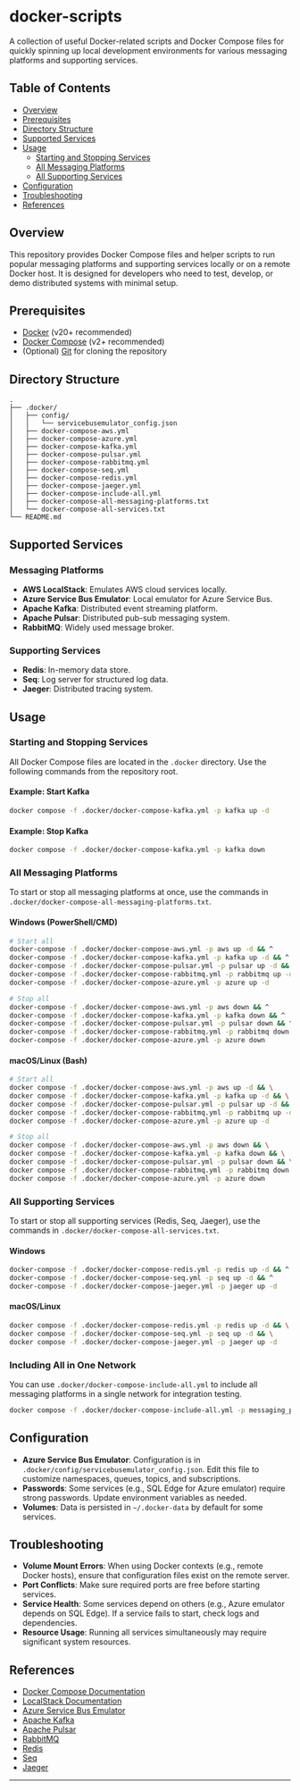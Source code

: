 # docker-scripts

A collection of useful Docker-related scripts and Docker Compose files for quickly spinning up local development environments for various messaging platforms and supporting services.

## Table of Contents

- [Overview](#overview)
- [Prerequisites](#prerequisites)
- [Directory Structure](#directory-structure)
- [Supported Services](#supported-services)
- [Usage](#usage)
  - [Starting and Stopping Services](#starting-and-stopping-services)
  - [All Messaging Platforms](#all-messaging-platforms)
  - [All Supporting Services](#all-supporting-services)
- [Configuration](#configuration)
- [Troubleshooting](#troubleshooting)
- [References](#references)

## Overview

This repository provides Docker Compose files and helper scripts to run popular messaging platforms and supporting services locally or on a remote Docker host. It is designed for developers who need to test, develop, or demo distributed systems with minimal setup.

## Prerequisites

- [Docker](https://www.docker.com/products/docker-desktop) (v20+ recommended)
- [Docker Compose](https://docs.docker.com/compose/) (v2+ recommended)
- (Optional) [Git](https://git-scm.com/) for cloning the repository

## Directory Structure

```
.
├── .docker/
│   ├── config/
│   │   └── servicebusemulator_config.json
│   ├── docker-compose-aws.yml
│   ├── docker-compose-azure.yml
│   ├── docker-compose-kafka.yml
│   ├── docker-compose-pulsar.yml
│   ├── docker-compose-rabbitmq.yml
│   ├── docker-compose-seq.yml
│   ├── docker-compose-redis.yml
│   ├── docker-compose-jaeger.yml
│   ├── docker-compose-include-all.yml
│   ├── docker-compose-all-messaging-platforms.txt
│   └── docker-compose-all-services.txt
└── README.md
```

## Supported Services

### Messaging Platforms

- **AWS LocalStack**: Emulates AWS cloud services locally.
- **Azure Service Bus Emulator**: Local emulator for Azure Service Bus.
- **Apache Kafka**: Distributed event streaming platform.
- **Apache Pulsar**: Distributed pub-sub messaging system.
- **RabbitMQ**: Widely used message broker.

### Supporting Services

- **Redis**: In-memory data store.
- **Seq**: Log server for structured log data.
- **Jaeger**: Distributed tracing system.

## Usage

### Starting and Stopping Services

All Docker Compose files are located in the `.docker` directory. Use the following commands from the repository root.

#### Example: Start Kafka

```sh
docker compose -f .docker/docker-compose-kafka.yml -p kafka up -d
```

#### Example: Stop Kafka

```sh
docker compose -f .docker/docker-compose-kafka.yml -p kafka down
```

### All Messaging Platforms

To start or stop all messaging platforms at once, use the commands in `.docker/docker-compose-all-messaging-platforms.txt`.

#### Windows (PowerShell/CMD)

```sh
# Start all
docker-compose -f .docker/docker-compose-aws.yml -p aws up -d && ^
docker-compose -f .docker/docker-compose-kafka.yml -p kafka up -d && ^
docker-compose -f .docker/docker-compose-pulsar.yml -p pulsar up -d && ^
docker-compose -f .docker/docker-compose-rabbitmq.yml -p rabbitmq up -d && ^
docker-compose -f .docker/docker-compose-azure.yml -p azure up -d

# Stop all
docker-compose -f .docker/docker-compose-aws.yml -p aws down && ^
docker-compose -f .docker/docker-compose-kafka.yml -p kafka down && ^
docker-compose -f .docker/docker-compose-pulsar.yml -p pulsar down && ^
docker-compose -f .docker/docker-compose-rabbitmq.yml -p rabbitmq down && ^
docker-compose -f .docker/docker-compose-azure.yml -p azure down
```

#### macOS/Linux (Bash)

```sh
# Start all
docker compose -f .docker/docker-compose-aws.yml -p aws up -d && \
docker compose -f .docker/docker-compose-kafka.yml -p kafka up -d && \
docker compose -f .docker/docker-compose-pulsar.yml -p pulsar up -d && \
docker compose -f .docker/docker-compose-rabbitmq.yml -p rabbitmq up -d && \
docker compose -f .docker/docker-compose-azure.yml -p azure up -d

# Stop all
docker compose -f .docker/docker-compose-aws.yml -p aws down && \
docker compose -f .docker/docker-compose-kafka.yml -p kafka down && \
docker compose -f .docker/docker-compose-pulsar.yml -p pulsar down && \
docker compose -f .docker/docker-compose-rabbitmq.yml -p rabbitmq down && \
docker compose -f .docker/docker-compose-azure.yml -p azure down
```

### All Supporting Services

To start or stop all supporting services (Redis, Seq, Jaeger), use the commands in `.docker/docker-compose-all-services.txt`.

#### Windows

```sh
docker-compose -f .docker/docker-compose-redis.yml -p redis up -d && ^
docker-compose -f .docker/docker-compose-seq.yml -p seq up -d && ^
docker-compose -f .docker/docker-compose-jaeger.yml -p jaeger up -d
```

#### macOS/Linux

```sh
docker compose -f .docker/docker-compose-redis.yml -p redis up -d && \
docker compose -f .docker/docker-compose-seq.yml -p seq up -d && \
docker compose -f .docker/docker-compose-jaeger.yml -p jaeger up -d
```

### Including All in One Network

You can use `.docker/docker-compose-include-all.yml` to include all messaging platforms in a single network for integration testing.

```sh
docker compose -f .docker/docker-compose-include-all.yml -p messaging_platforms up -d
```

## Configuration

- **Azure Service Bus Emulator**: Configuration is in `.docker/config/servicebusemulator_config.json`. Edit this file to customize namespaces, queues, topics, and subscriptions.
- **Passwords**: Some services (e.g., SQL Edge for Azure emulator) require strong passwords. Update environment variables as needed.
- **Volumes**: Data is persisted in `~/.docker-data` by default for some services.

## Troubleshooting

- **Volume Mount Errors**: When using Docker contexts (e.g., remote Docker hosts), ensure that configuration files exist on the remote server.
- **Port Conflicts**: Make sure required ports are free before starting services.
- **Service Health**: Some services depend on others (e.g., Azure emulator depends on SQL Edge). If a service fails to start, check logs and dependencies.
- **Resource Usage**: Running all services simultaneously may require significant system resources.

## References

- [Docker Compose Documentation](https://docs.docker.com/compose/)
- [LocalStack Documentation](https://docs.localstack.cloud/)
- [Azure Service Bus Emulator](https://learn.microsoft.com/en-us/azure/service-bus-messaging/emulator-overview)
- [Apache Kafka](https://kafka.apache.org/)
- [Apache Pulsar](https://pulsar.apache.org/)
- [RabbitMQ](https://www.rabbitmq.com/)
- [Redis](https://redis.io/)
- [Seq](https://datalust.co/seq)
- [Jaeger](https://www.jaegertracing.io/)

---
